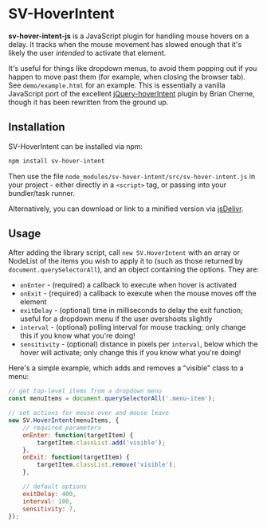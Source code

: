 SV-HoverIntent
=================================================

**sv-hover-intent-js** is a JavaScript plugin for handling mouse hovers on a delay. It tracks when the mouse movement has slowed enough that it's likely the user *intended* to activate that element.

It's useful for things like dropdown menus, to avoid them popping out if you happen to move past them (for example, when closing the browser tab). See `demo/example.html` for an example. This is essentially a vanilla JavaScript port of the excellent [jQuery-hoverIntent](https://github.com/briancherne/jquery-hoverIntent) plugin by Brian Cherne, though it has been rewritten from the ground up.


## Installation

SV-HoverIntent can be installed via npm:

```sh
npm install sv-hover-intent
```

Then use the file `node_modules/sv-hover-intent/src/sv-hover-intent.js` in your project - either directly in a `<script>` tag, or passing into your bundler/task runner.

Alternatively, you can download or link to a minified version via [jsDelivr](https://www.jsdelivr.com/package/npm/sv-hover-intent).


## Usage

After adding the library script, call `new SV.HoverIntent` with an array or NodeList of the items you wish to apply it to (such as those returned by `document.querySelectorAll`), and an object containing the options. They are:

- `onEnter` - (required) a callback to execute when hover is activated
- `onExit` - (required) a callback to exexute when the mouse moves off the element
- `exitDelay` - (optional) time in milliseconds to delay the exit function; useful for a dropdown menu if the user overshoots slightly
- `interval` - (optional) polling interval for mouse tracking; only change this if you know what you're doing!
- `sensitivity` - (optional) distance in pixels per `interval`, below which the hover will activate; only change this if you know what you're doing!

Here's a simple example, which adds and removes a "visible" class to a menu:

```js
// get top-level items from a dropdown menu
const menuItems = document.querySelectorAll('.menu-item');

// set actions for mouse over and mouse leave
new SV.HoverIntent(menuItems, {
	// required parameters
	onEnter: function(targetItem) {
		targetItem.classList.add('visible');
	},
	onExit: function(targetItem) {
		targetItem.classList.remove('visible');
	},

	// default options
	exitDelay: 400,
	interval: 100,
	sensitivity: 7,
});
```
